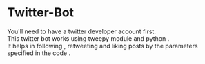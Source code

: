 # Twitter-Bot
You'll need to have a twitter developer account first. </br> 
This twitter bot works using tweepy module and python .</br>
It helps in following , retweeting and liking posts by the parameters specified in the code .
